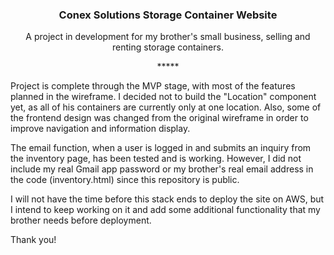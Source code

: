 
<h3 align="center">Conex Solutions Storage Container Website</h3>

  <p align="center">
    A project in development for my brother's small business, selling and renting storage containers.

  </p>
<p align="center">*****</p>

<p>Project is complete through the MVP stage, with most of the features planned in the wireframe. I decided not to build the "Location" component yet, as all of his containers are currently only at one location. Also, some of the frontend design was changed from the original wireframe in order to improve navigation and information display.</p>
<p>The email function, when a user is logged in and submits an inquiry from the inventory page, has been tested and is working. However, I did not include my real Gmail app password or my brother's real email address in the code (inventory.html) since this repository is public.</p>
<p>I will not have the time before this stack ends to deploy the site on AWS, but I intend to keep working on it and add some additional functionality that my brother needs before deployment.</p>
<p>Thank you!</p>
